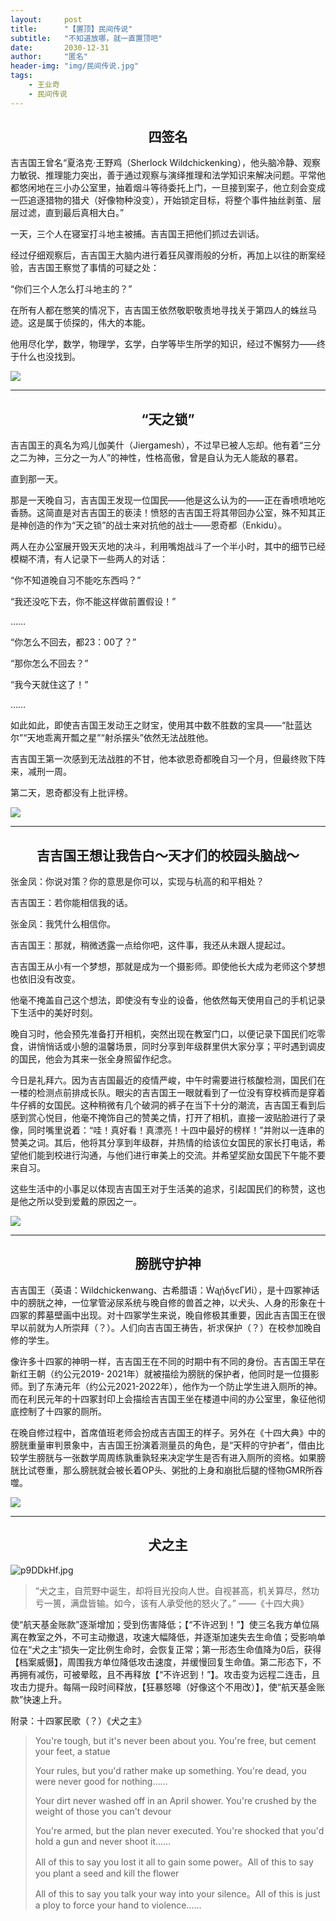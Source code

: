 ```yaml
---
layout:     post
title:      "【置顶】民间传说"
subtitle:   "不知道放哪，就一直置顶吧"
date:       2030-12-31
author:     "匿名"
header-img: "img/民间传说.jpg"
tags:
    - 王业奇
    - 民间传说
---
```


## <center> 四签名 </center>

吉吉国王曾名“夏洛克·王野鸡（Sherlock Wildchickenking），他头脑冷静、观察力敏锐、推理能力突出，善于通过观察与演绎推理和法学知识来解决问题。平常他都悠闲地在三小办公室里，抽着烟斗等待委托上门，一旦接到案子，他立刻会变成一匹追逐猎物的猎犬（好像物种没变），开始锁定目标，将整个事件抽丝剥茧、层层过滤，直到最后真相大白。”

一天，三个人在寝室打斗地主被捕。吉吉国王把他们抓过去训话。

经过仔细观察后，吉吉国王大脑内进行着狂风骤雨般的分析，再加上以往的断案经验，吉吉国王察觉了事情的可疑之处：

“你们三个人怎么打斗地主的？”

在所有人都在憋笑的情况下，吉吉国王依然敬职敬责地寻找关于第四人的蛛丝马迹。这是属于侦探的，伟大的本能。

他用尽化学，数学，物理学，玄学，白学等毕生所学的知识，经过不懈努力——终于什么也没找到。

![](https://s1.ax1x.com/2023/04/03/pphbKXR.png)

---

## <center> “天之锁” </center>

吉吉国王的真名为鸡儿伽美什（Jiergamesh），不过早已被人忘却。他有着“三分之二为神，三分之一为人”的神性，性格高傲，曾是自认为无人能敌的暴君。

直到那一天。

那是一天晚自习，吉吉国王发现一位国民——他是这么认为的——正在香喷喷地吃香肠。这简直是对吉吉国王的亵渎！愤怒的吉吉国王将其带回办公室，殊不知其正是神创造的作为“天之锁”的战士来对抗他的战士——恩奇都（Enkidu）。

两人在办公室展开毁天灭地的决斗，利用嘴炮战斗了一个半小时，其中的细节已经模糊不清，有人记录下一些两人的对话：

“你不知道晚自习不能吃东西吗？”

“我还没吃下去，你不能这样做前置假设！”

……

“你怎么不回去，都23：00了？”

“那你怎么不回去？”

“我今天就住这了！”

……

如此如此，即使吉吉国王发动王之财宝，使用其中数不胜数的宝具——“肚蓝达尔”“天地乖离开瓢之星”“射杀摆头”依然无法战胜他。

吉吉国王第一次感到无法战胜的不甘，他本欲恩奇都晚自习一个月，但最终败下阵来，减刑一周。

第二天，恩奇都没有上批评榜。

![](https://s1.ax1x.com/2023/04/03/pphbfun.png)

---

## <center> 吉吉国王想让我告白～天才们的校园头脑战～ </center>

张金凤：你说对策？你的意思是你可以，实现与杭高的和平相处？

吉吉国王：若你能相信我的话。

张金凤：我凭什么相信你。

吉吉国王：那就，稍微透露一点给你吧，这件事，我还从未跟人提起过。

吉吉国王从小有一个梦想，那就是成为一个摄影师。即使他长大成为老师这个梦想也依旧没有改变。

他毫不掩盖自己这个想法，即使没有专业的设备，他依然每天使用自己的手机记录下生活中的美好时刻。

晚自习时，他会预先准备打开相机，突然出现在教室门口，以便记录下国民们吃零食，讲悄悄话或小憩的温馨场景，同时分享到年级群里供大家分享；平时遇到调皮的国民，他会为其来一张全身照留作纪念。

今日是礼拜六。因为吉吉国最近的疫情严峻，中午时需要进行核酸检测，国民们在一楼的检测点前排成长队。眼尖的吉吉国王一眼就看到了一位没有穿校裤而是穿着牛仔裤的女国民。这种稍微有几个破洞的裤子在当下十分的潮流，吉吉国王看到后感到赏心悦目，他毫不掩饰自己的赞美之情，打开了相机，直接一波贴脸进行了录像，同时嘴里说着：“哇！真好看！真漂亮！十四中最好的榜样！”并附以一连串的赞美之词。其后，他将其分享到年级群，并热情的给该位女国民的家长打电话，希望他们能到校进行沟通，与他们进行审美上的交流。并希望奖励女国民下午能不要来自习。

这些生活中的小事足以体现吉吉国王对于生活美的追求，引起国民们的称赞，这也是他之所以受到爱戴的原因之一。

![](https://s1.ax1x.com/2023/04/03/pphbIEV.png)

---

## <center> 膀胱守护神 </center>

吉吉国王（英语：Wildchickenwang、古希腊语：ẆᶏᾑδγͼΓͶί），是十四冢神话中的膀胱之神，一位掌管泌尿系统与晚自修的兽首之神，以犬头、人身的形象在十四冢的葬墓壁画中出现。对十四冢学生来说，晚自修极其重要，因此吉吉国王在很早以前就为人所崇拜（？）。人们向吉吉国王祷告，祈求保护（？）在校参加晚自修的学生。

像许多十四冢的神明一样，吉吉国王在不同的时期中有不同的身份。吉吉国王早在新红王朝（约公元2019- 2021年）就被描绘为膀胱的保护者，他同时是一位摄影师。到了东涛元年（约公元2021-2022年），他作为一个防止学生进入厕所的神。而在利民元年的十四冢封印上会描绘吉吉国王坐在楼道中间的办公室里，象征他彻底控制了十四冢的厕所。

在晚自修过程中，首席值班老师会扮成吉吉国王的样子。另外在《十四大典》中的膀胱重量审判景象中，吉吉国王扮演着测量员的角色，是“天秤的守护者”，借由比较学生膀胱与一张数学周周练孰重孰轻来决定学生是否有进入厕所的资格。如果膀胱比试卷重，那么膀胱就会被长着OP头、粥批的上身和崩批后腿的怪物GMR所吞噬。

![](https://s1.ax1x.com/2023/04/03/pphbHCF.png)

---

## <center> 犬之主 </center>

![p9DDkHf.jpg](https://s1.ax1x.com/2023/05/10/p9DDkHf.jpg)

> “犬之主，自荒野中诞生，却将目光投向人世。自视甚高，机关算尽，然功亏一篑，满盘皆输。如今，该有人承受他的怒火了。”   ——《十四大典》

使“航天基金账款”逐渐增加；受到伤害降低；【“不许迟到！”】使三名我方单位隔离在教室之外，不可主动撤退，攻速大幅降低，并逐渐加速失去生命值；受影响单位在“犬之主”损失一定比例生命时，会恢复正常；第一形态生命值降为0后，获得【档案威慑】，周围我方单位降低攻击速度，并缓慢回复生命值。第二形态下，不再拥有减伤，可被晕眩，且不再释放【“不许迟到！”】。攻击变为远程二连击，且攻击力提升。每隔一段时间释放，【狂暴怒嗥（好像这个不用改）】，使“航天基金账款”快速上升。

附录：十四冢民歌（？）《犬之主》

>You're tough, but it's never been about you. You're free, but cement your feet, a statue
>
>Your rules, but you'd rather make up something. You're dead, you were never good for nothing……
>
>Your dirt never washed off in an April shower. You're crushed by the weight of those you can't devour
>
>You're armed, but the plan never executed. You're shocked that you'd hold a gun and never shoot it……
>
>All of this to say you lost it all to gain some power。All of this to say you plant a seed and kill the flower
>
>All of this to say you talk your way into your silence。All of this is just a ploy to force your hand to violence……
